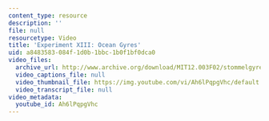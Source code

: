 ```yaml
---
content_type: resource
description: ''
file: null
resourcetype: Video
title: 'Experiment XIII: Ocean Gyres'
uid: a8483583-084f-1d0b-1bbc-1b0f1bf0dca0
video_files:
  archive_url: http://www.archive.org/download/MIT12.003F02/stommelgyre.mp4
  video_captions_file: null
  video_thumbnail_file: https://img.youtube.com/vi/Ah6lPqpgVhc/default.jpg
  video_transcript_file: null
video_metadata:
  youtube_id: Ah6lPqpgVhc
---
```

